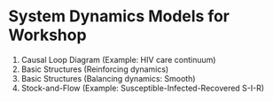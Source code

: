# System Dynamics Models for Workshop

1. Causal Loop Diagram (Example: HIV care continuum) 
2. Basic Structures (Reinforcing dynamics)
3. Basic Structures (Balancing dynamics: Smooth)
4. Stock-and-Flow (Example: Susceptible-Infected-Recovered S-I-R)
